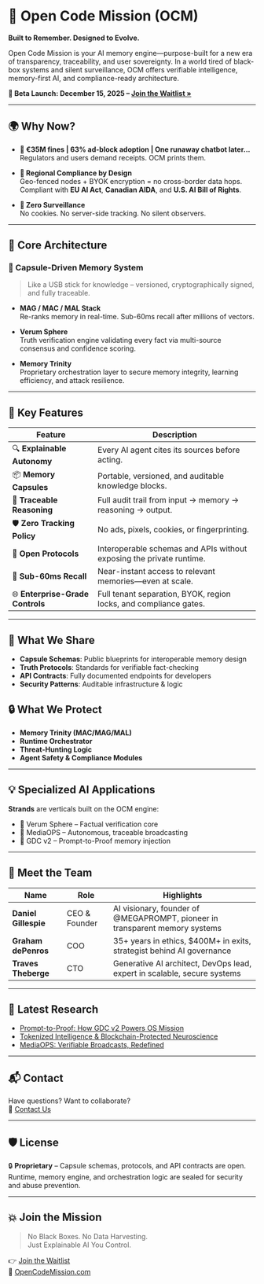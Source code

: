 # 🧠 Open Code Mission (OCM)

**Built to Remember. Designed to Evolve.**

Open Code Mission is your AI memory engine—purpose-built for a new era of transparency, traceability, and user sovereignty. In a world tired of black-box systems and silent surveillance, OCM offers verifiable intelligence, memory-first AI, and compliance-ready architecture.  

**🚀 Beta Launch: December 15, 2025 – [Join the Waitlist »](https://ocmxai.com)**

---

## 🌍 Why Now?

- **💸 €35M fines | 63% ad-block adoption | One runaway chatbot later...**
  Regulators and users demand receipts. OCM prints them.

- **📍 Regional Compliance by Design**  
  Geo-fenced nodes + BYOK encryption = no cross-border data hops.  
  Compliant with **EU AI Act**, **Canadian AIDA**, and **U.S. AI Bill of Rights**.

- **🔐 Zero Surveillance**  
  No cookies. No server-side tracking. No silent observers.

---

## 🧬 Core Architecture

### 🧩 Capsule-Driven Memory System
> Like a USB stick for knowledge – versioned, cryptographically signed, and fully traceable.

- **MAG / MAC / MAL Stack**  
  Re-ranks memory in real-time. Sub-60ms recall after millions of vectors.

- **Verum Sphere**  
  Truth verification engine validating every fact via multi-source consensus and confidence scoring.

- **Memory Trinity**  
  Proprietary orchestration layer to secure memory integrity, learning efficiency, and attack resilience.

---

## 🔎 Key Features

| Feature | Description |
|--------|-------------|
| 🔍 **Explainable Autonomy** | Every AI agent cites its sources before acting. |
| 📦 **Memory Capsules** | Portable, versioned, and auditable knowledge blocks. |
| 🧾 **Traceable Reasoning** | Full audit trail from input → memory → reasoning → output. |
| 🛡 **Zero Tracking Policy** | No ads, pixels, cookies, or fingerprinting. |
| 📜 **Open Protocols** | Interoperable schemas and APIs without exposing the private runtime. |
| 🧠 **Sub-60ms Recall** | Near-instant access to relevant memories—even at scale. |
| 🌐 **Enterprise-Grade Controls** | Full tenant separation, BYOK, region locks, and compliance gates. |

---

## 🧠 What We Share

- **Capsule Schemas**: Public blueprints for interoperable memory design  
- **Truth Protocols**: Standards for verifiable fact-checking  
- **API Contracts**: Fully documented endpoints for developers  
- **Security Patterns**: Auditable infrastructure & logic

## 🔒 What We Protect

- **Memory Trinity (MAC/MAG/MAL)**  
- **Runtime Orchestrator**  
- **Threat-Hunting Logic**  
- **Agent Safety & Compliance Modules**

---

## 💡 Specialized AI Applications

**Strands** are verticals built on the OCM engine:  
- 🔬 Verum Sphere – Factual verification core  
- 🎥 MediaOPS – Autonomous, traceable broadcasting  
- 🧠 GDC v2 – Prompt-to-Proof memory injection

---

## 👥 Meet the Team

| Name | Role | Highlights |
|------|------|-----------|
| **Daniel Gillespie** | CEO & Founder | AI visionary, founder of @MEGAPROMPT, pioneer in transparent memory systems |
| **Graham dePenros** | COO | 35+ years in ethics, $400M+ in exits, strategist behind AI governance |
| **Traves Theberge** | CTO | Generative AI architect, DevOps lead, expert in scalable, secure systems |

---

## 📰 Latest Research

- [Prompt-to-Proof: How GDC v2 Powers OS Mission](https://opencodemission.com/news/gdc-v2)
- [Tokenized Intelligence & Blockchain-Protected Neuroscience](https://opencodemission.com/news/tokenized-intelligence)
- [MediaOPS: Verifiable Broadcasts, Redefined](https://opencodemission.com/news/mediaops)

---

## 📬 Contact

Have questions? Want to collaborate?  
📧 [Contact Us](https://opencodemission.com#contact)

---

## 🛡 License

🔒 **Proprietary** – Capsule schemas, protocols, and API contracts are open. Runtime, memory engine, and orchestration logic are sealed for security and abuse prevention.

---

## 💥 Join the Mission

> No Black Boxes. No Data Harvesting.  
> Just Explainable AI You Control.

👉 [Join the Waitlist](https://opencodemission.com)  
🔗 [OpenCodeMission.com](https://opencodemission.com)

